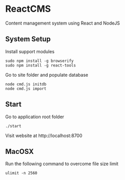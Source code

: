 ReactCMS
========

Content management system using React and NodeJS

System Setup
------------

Install support modules
```
sudo npm install -g browserify
sudo npm install -g react-tools
```

Go to site folder and populate database

```
node cmd.js initdb
node cmd.js import
```

Start
-----

Go to application root folder

```
./start
```

Visit website at http://localhost:8700


MacOSX
------

Run the following command to overcome file size limit
```
ulimit -n 2560
```


